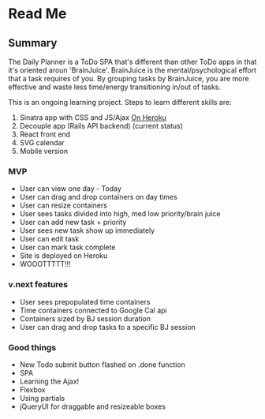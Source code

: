 # Read Me

## Summary
The Daily Planner is a ToDo SPA that's different than other ToDo apps in that it's oriented aroun 'BrainJuice'. BrainJuice is the mental/psychological effort that a task requires of you. By grouping tasks by BrainJuice, you are more effective and waste less time/energy transitioning in/out of tasks.  
  
This is an ongoing learning project. Steps to learn different skills are:  
1. Sinatra app with CSS and JS/Ajax [On Heroku](https://visual-daily-planner.herokuapp.com/todos)   
2. Decouple app (Rails API backend)  (current status)  
3. React front end  
4. SVG calendar  
5. Mobile version  

### MVP
- User can view one day - Today
- User can drag and drop containers on day times
- User can resize containers
- User sees tasks divided into high, med low priority/brain juice
- User can add new task + priority
- User sees new task show up immediately
- User can edit task
- User can mark task complete
- Site is deployed on Heroku
- WOOOTTTTT!!!

### v.next features
- User sees prepopulated time containers
- Time containers connected to Google Cal api
- Containers sized by BJ session duration
- User can drag and drop tasks to a specific BJ session

### Good things
- New Todo submit button flashed on .done function
- SPA
- Learning the Ajax!
- Flexbox
- Using partials
- jQueryUI for draggable and resizeable boxes
